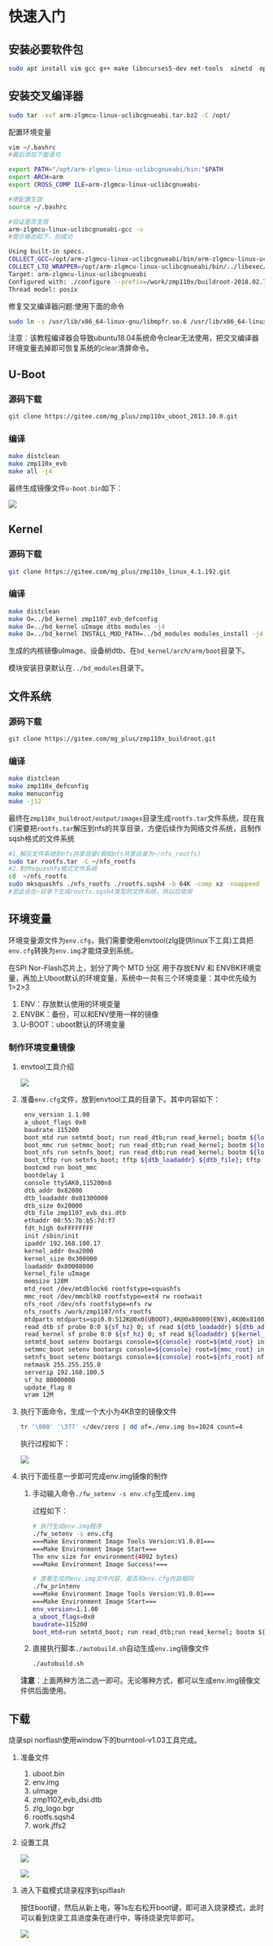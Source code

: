 # 快速入门

## 安装必要软件包

```bash
sudo apt install vim gcc g++ make libncurses5-dev net-tools  xinetd  openssh-server u-boot-tools liblzma-doc

```

## 安装交叉编译器

```bash
sudo tar -xvf arm-zlgmcu-linux-uclibcgnueabi.tar.bz2 -C /opt/
```

配置环境变量

```bash
vim ~/.bashrc
#最后添加下面语句

export PATH="/opt/arm-zlgmcu-linux-uclibcgnueabi/bin:"$PATH
export ARCH=arm
export CROSS_COMP ILE=arm-zlgmcu-linux-uclibcgnueabi-

#使配置生效
source ~/.bashrc

#验证是否生效
arm-zlgmcu-linux-uclibcgnueabi-gcc -v
#提示输出如下，则成功

Using built-in specs.
COLLECT_GCC=/opt/arm-zlgmcu-linux-uclibcgnueabi/bin/arm-zlgmcu-linux-uclibcgnueabi-gcc.br_real
COLLECT_LTO_WRAPPER=/opt/arm-zlgmcu-linux-uclibcgnueabi/bin/../libexec/gcc/arm-zlgmcu-linux-uclibcgnueabi/4.9.4/lto-wrapper
Target: arm-zlgmcu-linux-uclibcgnueabi
Configured with: ./configure --prefix=/work/zmp110x/buildroot-2018.02.7/output/host --sysconfdir=/work/zmp110x/buildroot-2018.02.7/output/host/etc --enable-static --target=arm-zlgmcu-linux-uclibcgnueabi --with-sysroot=/work/zmp110x/buildroot-2018.02.7/output/host/arm-zlgmcu-linux-uclibcgnueabi/sysroot --disable-__cxa_atexit --with-gnu-ld --disable-libssp --disable-multilib --with-gmp=/work/zmp110x/buildroot-2018.02.7/output/host --with-mpc=/work/zmp110x/buildroot-2018.02.7/output/host --with-mpfr=/work/zmp110x/buildroot-2018.02.7/output/host --with-pkgversion='Buildroot 2018.02.7' --with-bugurl=http://bugs.buildroot.net/ --disable-libquadmath --disable-libsanitizer --enable-tls --disable-libmudflap --enable-threads --without-isl --without-cloog --with-float=soft --disable-decimal-float --with-abi=aapcs-linux --with-cpu=arm926ej-s --with-float=soft --with-mode=arm --enable-languages=c,c++ --with-build-time-tools=/work/zmp110x/buildroot-2018.02.7/output/host/arm-zlgmcu-linux-uclibcgnueabi/bin --enable-shared --disable-libgomp
Thread model: posix


```

修复交叉编译器问题:使用下面的命令

```bash
sudo ln -s /usr/lib/x86_64-linux-gnu/libmpfr.so.6 /usr/lib/x86_64-linux-gnu/libmpfr.so.4
```

注意：该教程编译器会导致ubuntu18.04系统命令clear无法使用，把交叉编译器环境变量去掉即可恢复系统的clear清屏命令。

## U-Boot

### 源码下载

```bash
git clone https://gitee.com/mg_plus/zmp110x_uboot_2013.10.0.git
```

### 编译

```bash
make distclean
make zmp110x_evb
make all -j4
```

最终生成镜像文件`u-boot.bin`如下：

![](media/image-20210118153507278.png)

## Kernel

### 源码下载

```bash
git clone https://gitee.com/mg_plus/zmp110x_linux_4.1.192.git
```



### 编译

```bash
make distclean
make O=../bd_kernel zmp1107_evb_defconfig
make O=../bd_kernel uImage dtbs modules -j4
make O=../bd_kernel INSTALL_MOD_PATH=../bd_modules modules_install -j4
```

生成的内核镜像uImage、设备树dtb、在`bd_kernel/arch/arm/boot`目录下。

模块安装目录默认在`../bd_modules`目录下。

## 文件系统

### 源码下载

```bash
git clone https://gitee.com/mg_plus/zmp110x_buildroot.git
```

### 编译

```bash
make distclean
make zmp110x_defconfig
make menuconfig
make -j12
```

最终在`zmp110x_buildroot/output/images`目录生成`rootfs.tar`文件系统，现在我们需要把`rootfs.tar`解压到nfs的共享目录，方便后续作为网络文件系统，且制作sqsh格式的文件系统

```bash
#1.解压文件系统到nfs共享目录(假如nfs共享目录为~/nfs_rootfs)
sudo tar rootfs.tar -C ~/nfs_rootfs
#2.制作squashfs格式文件系统
cd  ~/nfs_rootfs
sudo mksquashfs ./nfs_rootfs ./rootfs.sqsh4 -b 64K -comp xz -noappend
#至此会在~目录下生成rootfs.sqsh4类型的文件系统，供以后使用
```



## 环境变量

环境变量源文件为`env.cfg`，我们需要使用envtool(zlg提供linux下工具)工具把`env.cfg`转换为`env.img`才能烧录到系统。

在SPI Nor-Flash芯片上，划分了两个 MTD 分区 用于存放ENV 和 ENVBK环境变量，再加上Uboot默认的环境变量，系统中一共有三个环境变量：其中优先级为1>2>3

1. ENV：存放默认使用的环境变量
2. ENVBK：备份，可以和ENV使用一样的镜像
3. U-BOOT：uboot默认的环境变量

### 制作环境变量镜像



1. envtool工具介绍

   <img src="media/image-20210122104956406.png" align=center />

2. 准备`env.cfg`文件，放到envtool工具的目录下。其中内容如下：

   ```bash
    env_version 1.1.00
    a_uboot_flags 0x0
    baudrate 115200
    boot_mtd run setmtd_boot; run read_dtb;run read_kernel; bootm ${loadaddr} - ${dtb_loadaddr}
    boot_mmc run setmmc_boot; run read_dtb;run read_kernel; bootm ${loadaddr} - ${dtb_loadaddr}
    boot_nfs run setnfs_boot; run read_dtb;run read_kernel; bootm ${loadaddr} - ${dtb_loadaddr}
    boot_tftp run setnfs_boot; tftp ${dtb_loadaddr} ${dtb_file}; tftp ${loadaddr} ${kernel_file}; bootm ${loadaddr} - ${dtb_loadaddr}
    bootcmd run boot_mmc
    bootdelay 1
    console ttySAK0,115200n8
    dtb_addr 0x82000
    dtb_loadaddr 0x81300000
    dtb_size 0x20000
    dtb_file zmp1107_evb_dsi.dtb
    ethaddr 00:55:7b:b5:7d:f7
    fdt_high 0xFFFFFFFF
    init /sbin/init
    ipaddr 192.168.100.17
    kernel_addr 0xa2000
    kernel_size 0x300000
    loadaddr 0x80008000
    kernel_file uImage
    memsize 128M
    mtd_root /dev/mtdblock6 rootfstype=squashfs
    mmc_root /dev/mmcblk0 rootfstype=ext4 rw rootwait
    nfs_root /dev/nfs rootfstype=nfs rw
    nfs_rootfs /work/zmp1107/nfs_rootfs
    mtdparts mtdparts=spi0.0:512K@0x0(UBOOT),4K@0x80000(ENV),4K@0x81000(ENVBK),128K@0x82000(DTB),3072K@0xa2000(KERNEL),376K@0x3a2000(LOGO),3968K@0x400000(ROOTFS),128K@0x7e0000(WORK)
    read_dtb sf probe 0:0 ${sf_hz} 0; sf read ${dtb_loadaddr} ${dtb_addr} ${dtb_size};fdt addr ${dtb_loadaddr}
    read_kernel sf probe 0:0 ${sf_hz} 0; sf read ${loadaddr} ${kernel_addr} ${kernel_size}
    setmtd_boot setenv bootargs console=${console} root=${mtd_root} init=${init} mem=${memsize} memsize=${memsize} ${mtdparts}
    setmmc_boot setenv bootargs console=${console} root=${mmc_root} init=${init} mem=${memsize} memsize=${memsize} ${mtdparts}
    setnfs_boot setenv bootargs console=${console} root=${nfs_root} nfsroot=${serverip}:${nfs_rootfs},v3,tcp ip=dhcp init=${init} mem=${memsize} memsize=${memsize} ${mtdparts}
    netmask 255.255.255.0
    serverip 192.168.100.5
    sf_hz 80000000
    update_flag 0
    vram 12M
   
   ```

3. 执行下面命令，生成一个大小为4KB空的镜像文件

   ```bash
   tr '\000' '\377' </dev/zero | dd of=./env.img bs=1024 count=4
   ```

   执行过程如下：

   ![](media/image-20210122111537227.png)

4. 执行下面任意一步即可完成env.img镜像的制作

   1. 手动输入命令`./fw_setenv -s env.cfg`生成`env.img`

      过程如下：

      ```bash
      # 执行生成env.img程序
      ./fw_setenv -s env.cfg
      ===Make Environment Image Tools Version:V1.0.01===
      ===Make Environment Image Start===
      The env size for environment(4092 bytes)
      ===Make Environment Image Success!===
      
      # 查看生成的env.img文件内容，是否和env.cfg内容相同
      ./fw_printenv
      ===Make Environment Image Tools Version:V1.0.01===
      ===Make Environment Image Start===
      env_version=1.1.00
      a_uboot_flags=0x0
      baudrate=115200
      boot_mtd=run setmtd_boot; run read_dtb;run read_kernel; bootm ${loadaddr} 
      ```

      

   2. 直接执行脚本`./autobuild.sh`自动生成`env.im`g镜像文件

      ```bash
      ./autobuild.sh
      ```

   **注意**：上面两种方法二选一即可。无论哪种方式，都可以生成env.img镜像文件供后面使用。

## 下载

烧录spi norflash使用window下的burntool-v1.03工具完成。

1. 准备文件

   1. uboot.bin
   2. env.img
   3. uImage
   4. zmp1107_evb_dsi.dtb
   5. zlg_logo.bgr
   6. rootfs.sqsh4
   7. work.jffs2

2. 设置工具

   ![](media/image-20210123212018648.png)

   ![](media/image-20210123212102981.png)

3. 进入下载模式烧录程序到spiflash

   按住boot键，然后从新上电，等1s左右松开boot键，即可进入烧录模式，此时可以看到烧录工具进度条在进行中，等待烧录完毕即可。

   ![](media/image-20210123212410671.png)



